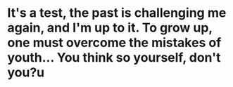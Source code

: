 # It's a test, the past is challenging me again, and I'm up to it. To grow up, one must overcome the mistakes of youth... You think so yourself, don't you?u
